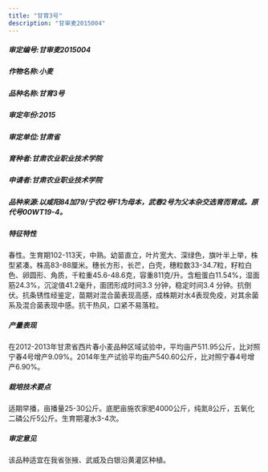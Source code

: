 ```yaml
---
title: "甘育3号"
description: "甘审麦2015004"
---
```

##### 审定编号:甘审麦2015004

##### 作物名称:小麦

##### 品种名称:甘育3号

##### 审定年份:2015

##### 审定单位:甘肃省

##### 育种者:甘肃农业职业技术学院

##### 申请者:甘肃农业职业技术学院

##### 品种来源:以咸阳84加79/宁农2号F1为母本，武春2号为父本杂交选育而育成。原代号00WT19-4。

##### 特征特性
春性。生育期102-113天，中熟。幼苗直立，叶片宽大、深绿色，旗叶半上举，株型紧凑。株高83-88厘米。穗长方形，长芒，白壳，穗粒数33-34.7粒，籽粒白色、卵圆形、角质，千粒重45.6-48.6克，容重811克/升。含粗蛋白11.54%，湿面筋24.3%，沉淀值41.2毫升，面团形成时间3.3 分钟，稳定时间3.4 分钟。抗倒伏。抗条锈性经鉴定，苗期对混合菌表现高感，成株期对水4表现免疫，对其余菌系及混合菌表现中感。抗干热风，口紧不易落粒。

##### 产量表现
在2012-2013年甘肃省西片春小麦品种区域试验中，平均亩产511.95公斤，比对照宁春4号增产9.09%。2014年生产试验平均亩产540.60公斤，比对照宁春4号增产6.90%。

##### 栽培技术要点
适期早播，亩播量25-30公斤。底肥亩施农家肥4000公斤，纯氮8公斤，五氧化二磷公斤5公斤。生育期灌水3-4次。

##### 审定意见
该品种适宜在我省张掖、武威及白银沿黄灌区种植。
